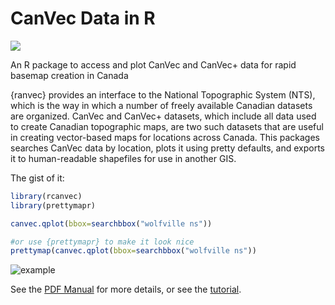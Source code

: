 # CanVec Data in R
[![](http://cranlogs.r-pkg.org/badges/rcanvec)](http://cran.rstudio.com/web/packages/rcanvec/index.html)

An R package to access and plot CanVec and CanVec+ data for rapid basemap creation in Canada

{ranvec} provides an interface to the National Topographic System (NTS), which is
the way in which a number of freely available Canadian datasets 
are organized. CanVec and CanVec+ datasets, which include all data used
to create Canadian topographic maps, are two such datasets that are useful
in creating vector-based maps for locations across Canada. This packages searches
CanVec data by location, plots it using pretty defaults, and exports it to
human-readable shapefiles for use in another GIS.

The gist of it:
```R
library(rcanvec)
library(prettymapr)

canvec.qplot(bbox=searchbbox("wolfville ns"))

#or use {prettymapr} to make it look nice
prettymap(canvec.qplot(bbox=searchbbox("wolfville ns"))
```
![example](https://cloud.githubusercontent.com/assets/10995762/10892282/e17317c6-8178-11e5-8c9d-b7136796bb66.png)


See the [PDF Manual](https://github.com/paleolimbot/rcanvec/files/15517/rcanvec_0.1.3-manual.pdf) for more details, or see the [tutorial](tutorial/rcanvec_tutorial.md).
